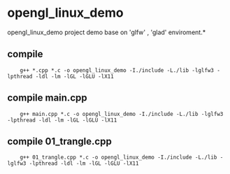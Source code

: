 
# opengl_linux_demo

opengl_linux_demo project demo base on 'glfw' , 'glad' enviroment.*

## compile
```shell
	g++ *.cpp *.c -o opengl_linux_demo -I./include -L./lib -lglfw3 -lpthread -ldl -lm -lGL -lGLU -lX11
```

## compile main.cpp

```shell
	g++ main.cpp *.c -o opengl_linux_demo -I./include -L./lib -lglfw3 -lpthread -ldl -lm -lGL -lGLU -lX11
```

## compile 01_trangle.cpp

```shell
	g++ 01_trangle.cpp *.c -o opengl_linux_demo -I./include -L./lib -lglfw3 -lpthread -ldl -lm -lGL -lGLU -lX11
```

